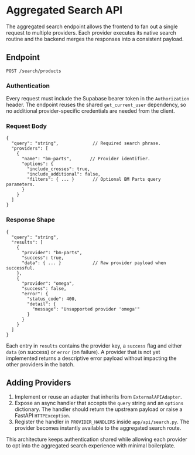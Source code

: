 # Aggregated Search API

The aggregated search endpoint allows the frontend to fan out a single
request to multiple providers. Each provider executes its native search
routine and the backend merges the responses into a consistent payload.

## Endpoint

`POST /search/products`

### Authentication

Every request must include the Supabase bearer token in the `Authorization`
header. The endpoint reuses the shared `get_current_user` dependency, so no
additional provider-specific credentials are needed from the client.

### Request Body

```
{
  "query": "string",             // Required search phrase.
  "providers": [
    {
      "name": "bm-parts",       // Provider identifier.
      "options": {
        "include_crosses": true,
        "include_additional": false,
        "filters": { ... }       // Optional BM Parts query parameters.
      }
    }
  ]
}
```

### Response Shape

```
{
  "query": "string",
  "results": [
    {
      "provider": "bm-parts",
      "success": true,
      "data": { ... }            // Raw provider payload when successful.
    },
    {
      "provider": "omega",
      "success": false,
      "error": {
        "status_code": 400,
        "detail": {
          "message": "Unsupported provider 'omega'"
        }
      }
    }
  ]
}
```

Each entry in `results` contains the provider key, a `success` flag and either
`data` (on success) or `error` (on failure). A provider that is not yet
implemented returns a descriptive error payload without impacting the other
providers in the batch.

## Adding Providers

1. Implement or reuse an adapter that inherits from `ExternalAPIAdapter`.
2. Expose an async handler that accepts the `query` string and an `options`
   dictionary. The handler should return the upstream payload or raise a
   FastAPI `HTTPException`.
3. Register the handler in `PROVIDER_HANDLERS` inside
   `app/api/search.py`. The provider becomes instantly available to the
   aggregated search route.

This architecture keeps authentication shared while allowing each provider to
opt into the aggregated search experience with minimal boilerplate.
